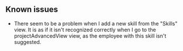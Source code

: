 ## Known issues
- There seem to be a problem when I add a new skill from the "Skills" view. It is as if it isn't recognized correctly when I go to the projectAdvancedView view, as the employee with this skill isn't suggested.